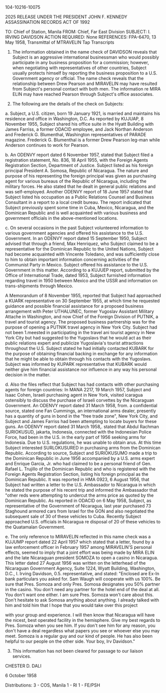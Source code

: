 104-10216-10075

2025 RELEASE UNDER THE PRESIDENT JOHN F. KENNEDY ASSASSINATION RECORDS ACT OF 1992

TO: Chief of Station, Manila
FROM: Chief, Far East Division
SUBJECT: I. IRVING DAVIDSON
ACTION REQUIRED: None
REFERENCES: FPA-6470, 13 May 1958, Transmittal of MTRAVELIN Tap Transcripts

1. The information obtained in the name check of DAVIDSON reveals that Subject is an aggressive international businessman who would possibly participate in any business proposition for a commission; however, when negotiating with representatives of other countries, Subject usually protects himself by reporting the business proposition to a U.S. Government agency or official. The name check reveals that the relationship between Drew Pearson and MIRAVELIN may have resulted from Subject's personal contact with both men. The information re MIRA ELIN may have reached Pearson through Subject's office associates.

2. The following are the details of the check on Subjects:

a. Subject, a U.S. citizen, born 19 January 1921, is married and maintains his residence and office in Washington, D.C. As reported by KUJUAP, 8 November 1955, Subject shared his office suite in the Hyatt Building with James Farriss, a former ODACID employee, and Jack Northan Anderson and Frederick G. Blumenthal, Washington representatives of PARADE magazine. Frederick G. Blumenthal is a former Drew Pearson leg-man while Anderson continues to work for Pearson.

b. An ODENVY report dated 6 November 1957, stated that Subject filed a registration statement, No. 836, 18 April 1955, with the Foreign Agents Registration Section, Department of Justice. Subject listed as his foreign principal President A. Somosa, Republic of Nicaragua. The nature and purpose of his representing the foreign principal was given as purchasing agent for various bureaus of the Republic of Nicaragua, including the military forces. He also stated that he dealt in general public relations and was self-employed. Another ODENVY report of 18 June 1957 stated that Subject listed his occupation as a Public Relations Counsel and Business Consultant in a report to a local credit bureau. The report indicated that Subject previously spent some time in Cuba, Mexico, Nicaragua, and the Dominican Republic and is well acquainted with various business and government officials in the above-mentioned locations.

c. On several occasions in the past Subject volunteered information to various government agencies and offered his assistance to the U.S. Government. In an ODENVY report dated 15 September 1950, Subject advised that through a friend, Max Henriquez, who Subject claimed to be a representative for the Dominican Republic to the United Nations, Subject had become acquainted with Vincente Toledano, and was sufficiently close to him to obtain important information concerning activities of the Communist Party in Mexico. Subject offered his assistance to the U.S. Government in this matter. According to a KUJUEP report, submitted by the Office of International Trade, dated 1953, Subject furnished information regarding travel in 1950 between Mexico and the USSR and information on trans-shipments through Mexico.

A Memorandum of 8 November 1955, reported that Subject had approached a KUARK representative on 30 September 1955, at which time he requested guidance and possible financial assistance for a proposed business arrangement with Peter UTHALUNEC, former Yugoslav Assistant Military Attache in Washington, and now Chief of the Foreign Division of PUTNIK, a travel and tourist agency. The proposed business partnership was for the purpose of opening a PUTNIK travel agency in New York City. Subject had not been 1.meested in participating in the travel ani tourist agency in New York City but had suggested to the Yugoslavs that he would act as their public relations expert and publicize Yugoslavia's tourist attractions throughout the U.S. Subject stated he had initially contacted KUBARK for the purpose of obtaining financial backing in exchange for any information that he might be able to obtain through his contacts with the Yugoslavs. Subject was informed by KUPARK representative that KUBARK would neither give him financial assistance nor influence in any way his personal decision in the matter.

d. Also the files reflect that Subject has had contacts with other purchasing agents for foreign countries: In MANA 2217, 19 March 1957, Subject and Isaac Cohen, Israeli purchasing agent in New York, visited icaragua ostensibly to discuss the purchase of Israeli corvettes by the Nicaraguan Government. An ODENVY report dated 31 March 1958, from. a confidential source, stated one Fan Cummings, an international arms dealer, presently has a quantity of guns in bond in the "free trade zone", New York City, and Subject and James Farriss had been attempting to locate buyers for these guns. An ODENVY report dated 31 March 1958,. stated that Abdul Rachman SURIOKUSUD, jakarta, Indonesia, connected with the Indonesian Police Force, had been in the U.S. in the early part of 1956 seeking arms for Indonesia. Due to U.S. regulations, he was unable to obtain arus. At this time Subject interested SURLOKUSURED in purchasing arms from the Dominican Republic. According to source, Subject and SURIOKUSUMO made a trip to the Dominican Republic in June 1956 accompanied by a U.S. arms expert and Enrique Garcia, Jr. who had claimed to be a personal friend of Gen. Rafael L. Trujillo of the Dominican Republic and who is registered with the Foreign Agents Registration Section, listing his foreign principal as the Dominican Republic. It was reported in HMA 0923, 6 August 1956, that Subject had written a letter to the U.S. Ambassador to Nicaragua in which he stated the purpose of his recent trip and informed the Ambassador that "other reds were attempting to undercut the arms price as quoted by the Dominican Republic. As reported in ODACID on 6 May 1958, Subject, as representative of the Government of Nicaragua, last year purchased 73 Staghound armored cars from Israel for the GON and also negotiated the subsequent sale of 30 of these vehicles to Cuba. Recently Subject approached U.S. officials in Nicaragua re disposal of 20 of these vehicles to the Quatamalan Government.

e. The only reference to MIRAVELIN reflected in this name check was a KUJUMP report dated 22 April 1957 which stated that a letter, found by a law enforcement officer in February 1957 among MIRAVELIN'S personal effects, seemed to imply that a joint effort was being made by MIRA ELIN and the late Nicaraguan president SOMOZA to open a casino in Nicaragua. This letter dated 27 August 1956 was written on the letterhead of the Nicaraguan Government Agency, Suite 1224, Wyatt Building, Washington, D.C., I. Irving Davidson, 0.5. representative, and stated: "Enclosed are Ex-In bank particulars you asked for. Sam Waugh will cooperate with us 100%. Be sure that Pres. Somoza and only Pres. Somosa designates you 50% partner in the casino. You don't need any partner for the hotel end of the deal at all. You don't want one either. I am sure Pres. Somoza won't care about this. Don't hesitate to ask Somosa anything about anything. I already talked with him and told him that I hope that you would take over this project

with your group and experience. I will then know that Nicaragua will have the nicest, best operated facility in the hemisphere. Give my best regards to Pres. Somoza when you see him. If you don't see him for any reason, you don't have a deal regardless what papers you see or whoever else you may meet. Somoza is a regular guy and our kind of people. He has also been helpful to our people on the other side. Your boy, Irv Davidson."

3. This information has not been cleared for passage to our liaison services.

CHESTER D. DALI

6 October 1958

Distributions:
3 - COS, Manila
1 - RI
1 - FE/PSH
